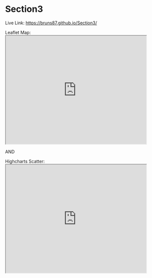 # Section3

Live Link: https://bruns87.github.io/Section3/

 Leaflet Map: <iframe src="https://bruns87.github.io/leaflet-map-simple" width="90%" height="350"></iframe>
 
 AND
 
 Highcharts Scatter:  <iframe src="https://bruns87.github.io/highcharts-scatter-csv" width="90%" height="350"></iframe>
